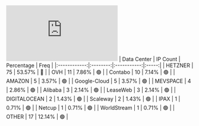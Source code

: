 ![Diagramm](https://github.com/obajay/StateSync-snapshots/blob/main/Projects/Dymension/1/README.md)
| Data Center | IP Count | Percentage | Freq |
|:------------:|:--------:|:-----------:|:-----:|
| HETZNER | 75 | 53.57% | 🔴 |
| OVH | 11 | 7.86% | 🟢 |
| Contabo | 10 | 7.14% | 🟢 |
| AMAZON | 5 | 3.57% | 🟢 |
| Google-Cloud | 5 | 3.57% | 🟢 |
| MEVSPACE | 4 | 2.86% | 🟢 |
| Alibaba | 3 | 2.14% | 🟢 |
| LeaseWeb | 3 | 2.14% | 🟢 |
| DIGITALOCEAN | 2 | 1.43% | 🟢 |
| Scaleway | 2 | 1.43% | 🟢 |
| IPAX | 1 | 0.71% | 🟢 |
| Netcup | 1 | 0.71% | 🟢 |
| WorldStream | 1 | 0.71% | 🟢 |
| OTHER | 17 | 12.14% | 🟢 |